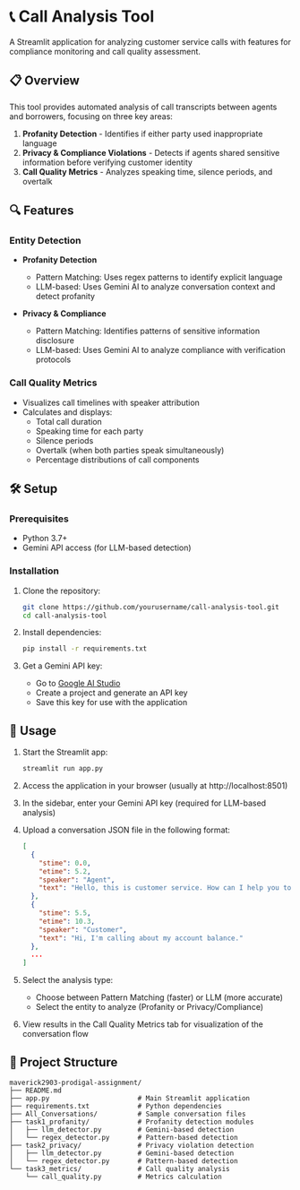 # 📞 Call Analysis Tool

A Streamlit application for analyzing customer service calls with features for compliance monitoring and call quality assessment.

## 📋 Overview

This tool provides automated analysis of call transcripts between agents and borrowers, focusing on three key areas:

1. **Profanity Detection** - Identifies if either party used inappropriate language
2. **Privacy & Compliance Violations** - Detects if agents shared sensitive information before verifying customer identity
3. **Call Quality Metrics** - Analyzes speaking time, silence periods, and overtalk

## 🔍 Features

### Entity Detection
- **Profanity Detection**
  - Pattern Matching: Uses regex patterns to identify explicit language
  - LLM-based: Uses Gemini AI to analyze conversation context and detect profanity

- **Privacy & Compliance**
  - Pattern Matching: Identifies patterns of sensitive information disclosure
  - LLM-based: Uses Gemini AI to analyze compliance with verification protocols

### Call Quality Metrics
- Visualizes call timelines with speaker attribution
- Calculates and displays:
  - Total call duration
  - Speaking time for each party
  - Silence periods
  - Overtalk (when both parties speak simultaneously)
  - Percentage distributions of call components

## 🛠️ Setup

### Prerequisites
- Python 3.7+
- Gemini API access (for LLM-based detection)

### Installation

1. Clone the repository:
   ```bash
   git clone https://github.com/yourusername/call-analysis-tool.git
   cd call-analysis-tool
   ```

2. Install dependencies:
   ```bash
   pip install -r requirements.txt
   ```

3. Get a Gemini API key:
   - Go to [Google AI Studio](https://makersuite.google.com/)
   - Create a project and generate an API key
   - Save this key for use with the application

## 🚀 Usage

1. Start the Streamlit app:
   ```bash
   streamlit run app.py
   ```

2. Access the application in your browser (usually at http://localhost:8501)

3. In the sidebar, enter your Gemini API key (required for LLM-based analysis)

4. Upload a conversation JSON file in the following format:
   ```json
   [
     {
       "stime": 0.0,
       "etime": 5.2,
       "speaker": "Agent",
       "text": "Hello, this is customer service. How can I help you today?"
     },
     {
       "stime": 5.5,
       "etime": 10.3,
       "speaker": "Customer",
       "text": "Hi, I'm calling about my account balance."
     },
     ...
   ]
   ```

5. Select the analysis type:
   - Choose between Pattern Matching (faster) or LLM (more accurate)
   - Select the entity to analyze (Profanity or Privacy/Compliance)

6. View results in the Call Quality Metrics tab for visualization of the conversation flow


## 🧪 Project Structure

```
maverick2903-prodigal-assignment/
├── README.md
├── app.py                      # Main Streamlit application
├── requirements.txt            # Python dependencies
├── All_Conversations/          # Sample conversation files
├── task1_profanity/            # Profanity detection modules
│   ├── llm_detector.py         # Gemini-based detection
│   └── regex_detector.py       # Pattern-based detection
├── task2_privacy/              # Privacy violation detection
│   ├── llm_detector.py         # Gemini-based detection
│   └── regex_detector.py       # Pattern-based detection
└── task3_metrics/              # Call quality analysis
    └── call_quality.py         # Metrics calculation
```
